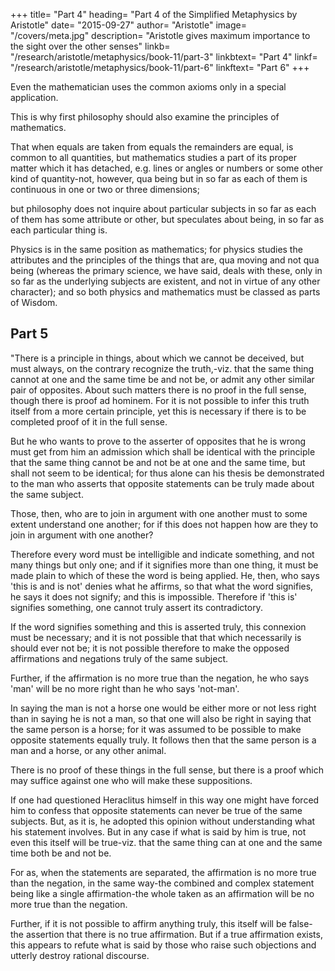 +++
title= "Part 4"
heading= "Part 4 of the Simplified Metaphysics by Aristotle"
date= "2015-09-27"
author= "Aristotle"
image= "/covers/meta.jpg"
description= "Aristotle gives maximum importance to the sight over the other senses"
linkb= "/research/aristotle/metaphysics/book-11/part-3"
linkbtext= "Part 4"
linkf= "/research/aristotle/metaphysics/book-11/part-6"
linkftext= "Part 6"
+++


Even the mathematician uses the common axioms only in a special application.

This is why first philosophy should also examine the principles of mathematics. 

That when equals are taken from equals the remainders are equal, is common to all quantities, but mathematics studies a part of its proper matter which it has detached, e.g. lines or angles or numbers or some other kind of quantity-not, however, qua being but in so far as each of them is continuous in one or two or three dimensions; 

but philosophy does not inquire about particular subjects in so far as each of them has some attribute or other, but speculates about being, in so far as each particular thing is.

Physics is in the same position as mathematics; for physics studies the attributes and the principles of the things that are, qua moving and not qua being (whereas the primary science, we have said, deals with these, only in so far as the underlying subjects are existent, and not in virtue of any other character); and so both physics and mathematics must be classed as parts of Wisdom.


## Part 5

"There is a principle in things, about which we cannot be deceived, but must always, on the contrary recognize the truth,-viz. that the same thing cannot at one and the same time be and not be, or admit any other similar pair of opposites. About such matters there is no proof in the full sense, though there is proof ad hominem. For it is not possible to infer this truth itself from a more certain principle, yet this is necessary if there is to be completed proof of it in the full sense. 

But he who wants to prove to the asserter of opposites that he is wrong must get from him an admission which shall be identical with the principle that the same thing cannot be and not be at one and the same time, but shall not seem to be identical; for thus alone can his thesis be demonstrated to the man who asserts that opposite statements can be truly made about the same subject. 

Those, then, who are to join in argument with one another must to some extent understand one another; for if this does not happen how are they to join in argument with one another? 

Therefore every word must be intelligible and indicate something, and not many things but only one; and if it signifies more than one thing, it must be made plain to which of these the word is being applied. He, then, who says 'this is and is not' denies what he affirms, so that what the word signifies, he says it does not signify; and this is impossible. Therefore if 'this is' signifies something, one cannot truly assert its contradictory.

If the word signifies something and this is asserted truly, this connexion must be necessary; and it is not possible that that which necessarily is should ever not be; it is not possible therefore to make the opposed affirmations and negations truly of the same subject. 

Further, if the affirmation is no more true than the negation, he who says 'man' will be no more right than he who says 'not-man'. 

In saying the man is not a horse one would be either more or not less right than in saying he is not a man, so that one will also be right in saying that the same person is a horse; for it was assumed to be possible to make opposite statements equally truly. It follows then that the same person is a man and a horse, or any other animal.

There is no proof of these things in the full sense, but there is a proof which may suffice against one who will make these suppositions. 

If one had questioned Heraclitus himself in this way one might have forced him to confess that opposite statements can never be true of the same subjects. But, as it is, he adopted this opinion without understanding what his statement involves. But in any case if what is said by him is true, not even this itself will be true-viz. that the same thing can at one and the same time both be and not be. 

For as, when the statements are separated, the affirmation is no more true than the negation, in the same way-the combined and complex statement being like a single affirmation-the whole taken as an affirmation will be no more true than the negation. 

Further, if it is not possible to affirm anything truly, this itself will be false-the assertion that there is no true affirmation. But if a true affirmation exists, this appears to refute what is said by those who raise such objections and utterly destroy rational discourse.
